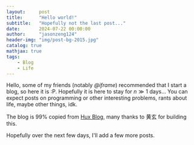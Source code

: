 ```yaml
---
layout:     post
title:      "Hello world!"
subtitle:   "Hopefully not the last post..."
date:       2024-07-22 00:00:00
author:     "jasonzeng124"
header-img: "img/post-bg-2015.jpg"
catalog: true
mathjax: true
tags:
    - Blog
    - Life
---
```


Hello, some of my friends (notably _@iframe_) recommended that I start a blog, so here it is :P. Hopefully it is here to stay for $n \gg 1$ days...
You can expect posts on programming or other interesting problems, rants about life, maybe other things, idk.

The blog is 99% copied from [Hux Blog](huangxuan.me), many thanks to 黄玄 for building this.

Hopefully over the next few days, I'll add a few more posts. 